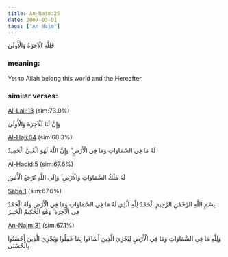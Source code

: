 ```yaml
---
title: An-Najm:25
date: 2007-03-01
tags: ["An-Najm"]
---
```

فَلِلَّهِ الْآخِرَةُ وَالْأُولَىٰ
### meaning: 
Yet to Allah belong this world and the Hereafter.
### similar verses: 

[Al-Lail:13](/92/13) (sim:73.0%)

وَإِنَّ لَنَا لَلْآخِرَةَ وَالْأُولَىٰ

[Al-Hajj:64](/22/64) (sim:68.3%)

لَهُ مَا فِي السَّمَاوَاتِ وَمَا فِي الْأَرْضِ ۗ وَإِنَّ اللَّهَ لَهُوَ الْغَنِيُّ الْحَمِيدُ

[Al-Hadid:5](/57/5) (sim:67.6%)

لَهُ مُلْكُ السَّمَاوَاتِ وَالْأَرْضِ ۚ وَإِلَى اللَّهِ تُرْجَعُ الْأُمُورُ

[Saba:1](/34/1) (sim:67.6%)

بِسْمِ اللَّهِ الرَّحْمَٰنِ الرَّحِيمِ الْحَمْدُ لِلَّهِ الَّذِي لَهُ مَا فِي السَّمَاوَاتِ وَمَا فِي الْأَرْضِ وَلَهُ الْحَمْدُ فِي الْآخِرَةِ ۚ وَهُوَ الْحَكِيمُ الْخَبِيرُ

[An-Najm:31](/53/31) (sim:67.1%)

وَلِلَّهِ مَا فِي السَّمَاوَاتِ وَمَا فِي الْأَرْضِ لِيَجْزِيَ الَّذِينَ أَسَاءُوا بِمَا عَمِلُوا وَيَجْزِيَ الَّذِينَ أَحْسَنُوا بِالْحُسْنَى
